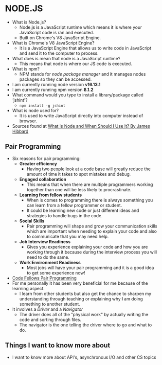 # NODE.JS

- What is Node.js?
  - Node.js is a JavaScript runtime which means it is where your JavaScript code is ran and executed.
  - Built on Chrome's V8 JavaScript Engine.
- What is Chrome's V8 JavaScript Engine?
  - It is a JavaScript Engine that allows us to write code in JavaScript and send it to the computer to process.
- What does is mean that node is a JavaScript runtime?
  - This means that node is where our JS code is executed.
- What is npm?
  - NPM stands for *node package manager* and it manages nodes packages so they can be accessed.
- I am currently running node version **v16.13.1**
- I am currently running npm version **8.1.2**
- What command would you type to install a library/package called ‘jshint’?
  - `npm install -g jshint`
- What is node used for?
  - It is used to write JavaScript directly into computer instead of browser.
- Sources found at [What Is Node and When Should I Use It? By James Hibbard](https://www.sitepoint.com/an-introduction-to-node-js/)

## Pair Programming

- Six reasons for pair programming:
  - **Greater efficiency**
    - Having two people look at a code base will greatly reduce the amount of time it takes to spot mistakes and debug.
  - **Engaged collaboration**
    - This means that when there are multiple programmers working together than one will be less likely to procrastinate.
  - **Learning from fellow students**
    - When is comes to programming there is always something you can learn from a fellow programmer or student.
    - It could be learning new code or just different ideas and strategies to handle bugs in the code.
  - **Social Skills**
    - Pair programming will shape and grow your communication skills which are important when needing to explain your code and also to communicate that you may need help.
  - **Job Interview Readiness**
    - Gives you experience explaining your code and how you are working through it because during the interview process you will need to do the same.
  - **Work Environment Readiness**
    - Most jobs will have your pair programming and it is a good idea to get some experience now!
- [Code Fellows Pair Programming](https://www.codefellows.org/blog/6-reasons-for-pair-programming/)
- For me personally it has been very beneficial for me because of the learning aspect.
  - I learn from other students but also get the chance to sharpen my understanding through teaching or explaining why I am doing something to another student.
- It involves a *Driver* and a *Navigator*
  - The driver does all of the "physical work" by actually writing the code and sorting through files.
  - The navigator is the one telling the driver where to go and what to do.

## Things I want to know more about

- I want to know more about API's, asynchronous I/O and other CS topics